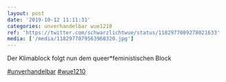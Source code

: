 ```yaml
---
layout: post
date: '2019-10-12 11:11:31'
categories: unverhandelbar wue1210
ref: 'https://twitter.com/schwarzlichtwue/status/1182977089278021633'
media: ['/media/1182977079563960320.jpg']
---
```

Der Klimablock folgt nun dem queer\*feministischen Block

[#unverhandelbar](/t/unverhandelbar) [#wue1210](/t/wue1210) 